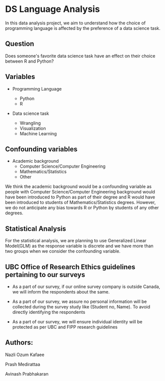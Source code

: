 # DS Language Analysis

In this data analysis project, we aim to understand how the choice of programming language is affected by the preference of a data science task. 

## Question

Does someone's favorite data science task have an effect on their choice between R and Python?

## Variables

* Programming Language
	* Python
	* R

* Data science task
	* Wrangling
	* Visualization
	* Machine Learning


## Confounding variables

* Academic background
	* Computer Science/Computer Engineering
	* Mathematics/Statistics
	* Other

We think the academic background would be a confounding variable as people with Computer Science/Computer Engineering background would have been introduced to Python as part of their degree and R would have been introduced to students of Mathematics/Statistics degrees. However, we do not anticipate any bias towards R or Python by students of any other degrees.

	
## Statistical Analysis

For the statistical analysis, we are planning to use Generalized Linear Model(GLM) as the response variable is discrete and we have more than two groups when we consider the confounding variable.


## UBC Office of Research Ethics guidelines pertaining to our surveys 


* As a part of our survey, if our online survey company 
 is outside Canada, we will inform the respondents about the same.


*  As a part of our survey, we assure no personal information will be collected during the survey study like (Student no, Name). To avoid directly identifying the respondents

* As a part of our survey, we will ensure individual identity will be protected as per UBC and FIPP research guidelines


## Authors: 

Nazli Ozum Kafaee

Prash Medirattaa

Avinash Prabhakaran
